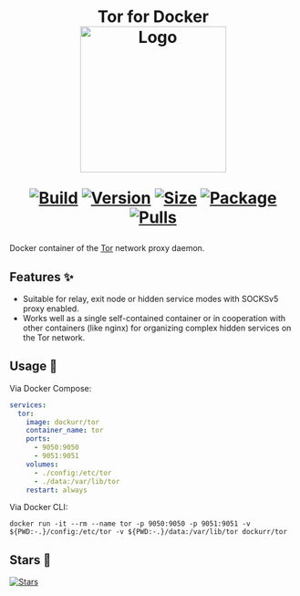<h1 align="center">Tor for Docker<br />
<div align="center">
<a href="https://github.com/dockur/tor"><img src="https://raw.githubusercontent.com/dockur/tor/master/.github/logo.png" title="Logo" style="max-width:100%;" width="256" /></a>
</div>
<div align="center">
  
[![Build]][build_url]
[![Version]][tag_url]
[![Size]][tag_url]
[![Package]][pkg_url]
[![Pulls]][hub_url]

</div></h1>

Docker container of the [Tor](https://www.torproject.org/) network proxy daemon.

## Features ✨

  - Suitable for relay, exit node or hidden service modes with SOCKSv5 proxy enabled.
  - Works well as a single self-contained container or in cooperation with other containers (like nginx) for organizing complex hidden services on the Tor network.

## Usage  🐳

Via Docker Compose:

```yaml
services:
  tor:
    image: dockurr/tor
    container_name: tor
    ports:
      - 9050:9050
      - 9051:9051
    volumes:
      - ./config:/etc/tor
      - ./data:/var/lib/tor
    restart: always
```

Via Docker CLI:

```shell
docker run -it --rm --name tor -p 9050:9050 -p 9051:9051 -v ${PWD:-.}/config:/etc/tor -v ${PWD:-.}/data:/var/lib/tor dockurr/tor
```

## Stars 🌟
[![Stars](https://starchart.cc/dockur/tor.svg?variant=adaptive)](https://starchart.cc/dockur/tor)

[build_url]: https://github.com/dockur/tor/
[hub_url]: https://hub.docker.com/r/dockurr/tor/
[tag_url]: https://hub.docker.com/r/dockurr/tor/tags
[pkg_url]: https://github.com/dockur/tor/pkgs/container/tor

[Build]: https://github.com/dockur/tor/actions/workflows/build.yml/badge.svg
[Size]: https://img.shields.io/docker/image-size/dockurr/tor/latest?color=066da5&label=size
[Pulls]: https://img.shields.io/docker/pulls/dockurr/tor.svg?style=flat&label=pulls&logo=docker
[Version]: https://img.shields.io/docker/v/dockurr/tor/latest?arch=amd64&sort=semver&color=066da5
[Package]: https://img.shields.io/badge/dynamic/json?url=https%3A%2F%2Fipitio.github.io%2Fbackage%2Fdockur%2Ftor%2Ftor.json&query=%24.downloads&logo=github&style=flat&color=066da5&label=pulls

